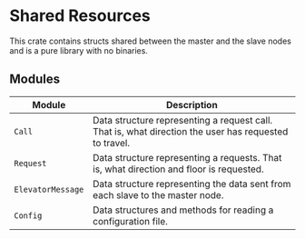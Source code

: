 # Shared Resources

This crate contains structs shared between the master and the slave nodes and is a
pure library with no binaries.

## Modules

| Module | Description |
| --- | --- |
| `Call` | Data structure representing a request call. That is, what direction the user has requested to travel. |
| `Request` | Data structure representing a requests. That is, what direction and floor is requested. |
| `ElevatorMessage` | Data structure representing the data sent from each slave to the master node. |
| `Config` | Data structures and methods for reading a configuration file. |
